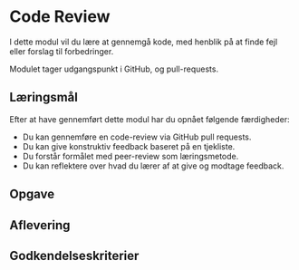 # Code Review
I dette modul vil du lære at gennemgå kode, med henblik på at finde fejl eller forslag til forbedringer.

Modulet tager udgangspunkt i GitHub, og pull-requests.

## Læringsmål
Efter at have gennemført dette modul har du opnået følgende færdigheder:

 - Du kan gennemføre en code-review via GitHub pull requests.
 - Du kan give konstruktiv feedback baseret på en tjekliste.
 - Du forstår formålet med peer-review som læringsmetode.
 - Du kan reflektere over hvad du lærer af at give og modtage feedback. 

## Opgave

## Aflevering

## Godkendelseskriterier